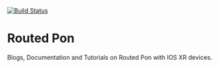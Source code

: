 [![Build Status](https://travis-ci.org/xrdocs/routed-pon.svg?branch=gh-pages)](https://travis-ci.org/xrdocs/routed-pon)

# Routed Pon

Blogs, Documentation and Tutorials on Routed Pon with IOS XR devices.
